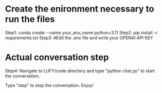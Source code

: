 # Create the enironment necessary to run the files
Step1: conda create --name your_env_name python=3.11
Step2: pip install -r requirements.txt
Step3: #Edit the .env file and write your OPENAI API KEY

# Actual conversation step
Step4: Navigate to LUFY/code directory and type "python chat.py" to start the conversation.

Type "stop" to stop the conversation.
Enjoy!
